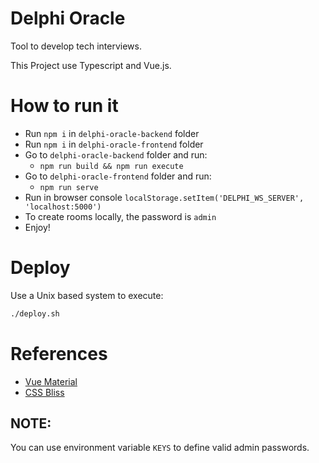 
# Delphi Oracle

Tool to develop tech interviews.

This Project use Typescript and Vue.js.

# How to run it

- Run `npm i` in `delphi-oracle-backend` folder
- Run `npm i` in `delphi-oracle-frontend` folder
- Go to `delphi-oracle-backend` folder and run:
    - `npm run build && npm run execute`
- Go to `delphi-oracle-frontend` folder and run:
    - `npm run serve`
- Run in browser console `localStorage.setItem('DELPHI_WS_SERVER', 'localhost:5000')`
- To create rooms locally, the password is `admin`
- Enjoy!

# Deploy

Use a Unix based system to execute:
```bash
./deploy.sh
```
# References

- [Vue Material](https://vuematerial.io)
- [CSS Bliss](https://github.com/gilbox/css-bliss)

## NOTE:
You can use environment variable `KEYS` to define valid admin passwords.

